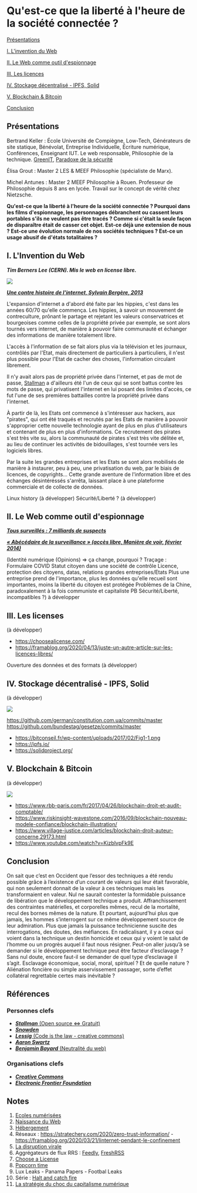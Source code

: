 # Qu'est-ce que la liberté à l'heure de la société connectée ? 

[Présentations](#Pr%C3%A9sentations)

[I. L'invention du Web](#I-L%E2%80%99Invention-du-Web)

[II. Le Web comme outil d'espionnage](#II-Le-Web-comme-outil-d%E2%80%99espionnage)

[III. Les licences](#III-Les-licenses)

[IV. Stockage décentralisé - IPFS, Solid](#IV-Stockage-d%C3%A9centralis%C3%A9---IPFS-Solid)

[V. Blockchain & Bitcoin](#V-Blockchain-amp-Bitcoin)

[Conclusion](#Conclusion)

## Présentations

Bertrand Keller
: École Université de Compiègne, Low-Tech, Générateurs de site statique, Bénévolat, Entreprise Individuelle, Écriture numérique, Conférences, Enseignant IUT. Le web responsable, Philosophie de la technique. [GreenIT](https://www.greenit.fr/etude-empreinte-environnementale-du-numerique-mondial/), [Paradoxe de la sécurité](https://via.hypothes.is/https://bertrandkeller.info/2020/04/21/paradoxe-de-la-sécurité/)

Élisa Grout
: Master 2 LES & MEEF Philosophie (spécialiste de Marx). 

Michel Antunes
: Master 2 MEEF Philosophie à Rouen. Professeur de Philosophie depuis 8 ans en lycée. Travail sur le concept de vérité chez Nietzsche.

**Qu'est-ce que la liberté à l'heure de la société connectée ? 
Pourquoi dans les films d'espionnage, les personnages débranchent ou cassent leurs portables s'ils ne veulent pas être tracés ?
Comme si c'était la seule façon de disparaître était de casser cet objet. Est-ce déjà une extension de nous ?
Est-ce une évolution normale de nos sociétés techniques ? Est-ce un usage abusif de d'états totalitaires ?**

## I. L'Invention du Web

***Tim Berners Lee (CERN). Mis le web en license libre.***

[![](https://i.imgur.com/e2tUW1O.jpg)](https://home.cern/fr/science/computing/birth-web)

***[Une contre histoire de l'internet, Sylvain Bergère, 2013](https://www.youtube.com/watch?v=MUTABXD8f24)***

L'expansion d'internet a d'abord été faite par les hippies, c'est dans les années 60/70 qu'elle commença. Les hippies, à savoir un mouvement de contreculture, prônant le partage et rejetant les valeurs conservatrices et bourgeoises comme celles de la propriété privée par exemple, se sont alors tournés vers internet, de manière à pouvoir faire communauté et échanger des informations de manière totalement libre. 

L'accès à l'information de se fait alors plus via la télévision et les journaux, contrôlés par l'Etat, mais directement de particuliers à particuliers, il n'est plus possible pour l'Etat de cacher des choses, l'information circulant librement. 

Il n'y avait alors pas de propriété privée dans l'internet, et pas de mot de passe, [Stallman](https://fr.wikipedia.org/wiki/Richard_Stallman#Philosophie_et_promotion_du_logiciel_libre) a d'ailleurs été l'un de ceux qui se sont battus contre les mots de passe, qui privatisent l'internet en lui posant des limites d'accès, ce fut l'une de ses premières battailles contre la propriété privée dans l'internet. 

À partir de là, les Etats ont commencé à s'intéresser aux hackers, aux "pirates", qui ont été  traqués et recrutés par les Etats de manière à pouvoir s'approprier cette nouvelle technologie ayant de plus en plus d'utilisateurs et contenant de plus en plus d'informations. Ce recrutement des pirates s'est très vite su, alors la communauté de pirates s'est très vite délitée et, au lieu de continuer les activités de bidouillages, s'est tournée vers les logiciels libres.

Par la suite les grandes entreprises et les Etats se sont alors mobilisés de manière à instaurer, peu à peu, une privatisation du web, par le biais de licences, de copyrights... Cette grande aventure de l'information libre et des échanges désintéréssés s'arrêta, laissant place à une plateforme commerciale et de collecte de données.

Linux history (à développer)
Sécurité/Liberté ? (à développer)

## II. Le Web comme outil d'espionnage

***[Tous surveillés : 7 milliards de suspects](https://www.telerama.fr/television/regardez-en-avant-premiere-le-documentaire-tous-surveilles-7-milliards-de-suspects,n6625785.php)*** 

***[« Abécédaire de la surveillance » (accès libre, Manière de voir, février 2014)](https://www.monde-diplomatique.fr/mav/133/A/50063)***

(Identité numérique (Opinions) => ça change, pourquoi ? 
Traçage : Formulaire COVID 
Statut citoyen dans une société de contrôle 
Licence, protection des citoyens, datas, relations grandes entreprises/Etats 
Plus une entreprise prend de l'importance, plus les données qu'elle recueil sont importantes, moins la liberté du citoyen est protégée 
Problèmes de la Chine, paradoxalement à la fois communiste et capitaliste
PB Sécurité/Liberté, incompatibles ?) à développer

## III. Les licenses

(à développer)

 - https://choosealicense.com/
 - https://framablog.org/2020/04/13/juste-un-autre-article-sur-les-licences-libres/
 
 Ouverture des données et des formats (à développer)
 
## IV. Stockage décentralisé - IPFS, Solid

(à développer)

![](https://i.imgur.com/IfDdCc8.jpg)


https://github.com/german/constitution.com.ua/commits/master
https://github.com/bundestag/gesetze/commits/master

 - https://bitconseil.fr/wp-content/uploads/2017/02/Fig1-1.png 
 - https://ipfs.io/
 - https://solidproject.org/


## V. Blockchain & Bitcoin

(à développer)

![](https://i.imgur.com/OHWQkxp.jpg)


 - https://www.rbb-paris.com/fr/2017/04/26/blockchain-droit-et-audit-comptable/
 - https://www.riskinsight-wavestone.com/2016/09/blockchain-nouveau-modele-confiance/blockchain-illustration/
 - https://www.village-justice.com/articles/blockchain-droit-auteur-concerne,29173.html
 - https://www.youtube.com/watch?v=KizblvpFk9E

## Conclusion
On sait que c’est en Occident que l’essor des techniques a été rendu possible grâce à l’existence d’un courant de valeurs qui leur était favorable, qui non seulement donnait de la valeur à ces techniques mais les transformaient en valeur. Nul ne saurait contester la formidable puissance de libération que le développement technique a produit. Affranchissement des contraintes matérielles, et corporelles mêmes, recul de la mortalité, recul des bornes mêmes de la nature. Et pourtant, aujourd’hui plus que jamais, les hommes s’interrogent sur ce même développement source de leur admiration. Plus que jamais la puissance technicienne suscite des interrogations, des doutes, des méfiances. En radicalisant, il y a ceux qui voient dans la technique un destin homicide et ceux qui y voient le salut de l’homme ou un progrès auquel il faut nous résigner. 
Peut-on aller jusqu’à se demander si le développement technique peut être facteur d’esclavage ? Sans nul doute, encore faut-il se demander de quel type d’esclavage il s’agit. Esclavage économique, social, moral, spirituel ? Et de quelle nature ? Aliénation foncière ou simple asservissement passager, sorte d’effet collatéral regrettable certes mais inévitable ? 

## Références

### Personnes clefs

* [***Stallman*** (Open source <=> Gratuit)](https://fr.wikipedia.org/wiki/Richard_Stallman#Philosophie_et_promotion_du_logiciel_libre)
* ***[Snowden](https://fr.wikipedia.org/wiki/Edward_Snowden)***
* [***Lessig*** (Code is the law - creative commons)](https://fr.wikipedia.org/wiki/Lawrence_Lessig)
* ***[Aaron Swartz](https://fr.wikipedia.org/wiki/Aaron_Swartz)***
* [***Benjamin Bayard*** (Neutralité du web)](https://www.youtube.com/watch?v=awjAL7aDX8A)

### Organisations clefs

* ***[Creative Commons](https://creativecommons.fr/)***
* ***[Electronic Frontier Foundation](https://fr.wikipedia.org/wiki/Electronic_Frontier_Foundation)***

## Notes
 1. [Ecoles numérisées](https://www.telerama.fr/enfants/a-la-waldorf-school-ici,-pas-dordinateur-avant-la-quatrieme-ou-la-troisieme,n6408213.php)
 2. [Naissance du Web](https://home.cern/fr/science/computing/birth-web)
 3. [Hébergement](https://solid.inrupt.com/)
 4. Réseaux : https://stratechery.com/2020/zero-trust-information/ - https://framablog.org/2020/03/21/linternet-pendant-le-confinement
 5. [La disruption virale](https://www.affordance.info/mon_weblog/2020/04/choc-stock-disruption-virale.html) 
 6. Aggrégateurs de flux RRS : [Feedly](https://feedly.com/), [FreshRSS](https://freshrss.org/)
 7. [Choose a License](https://choosealicense.com/) 
 8. [Popcorn time](https://popcorntime.app/fr/)
 9. Lux Leaks - Panama Papers - Footbal Leaks
 10. Série : [Halt and catch fire](https://fr.wikipedia.org/wiki/Halt_and_Catch_Fire_(série_télévisée))
 11. [La stratégie du choc du capitalisme numérique](https://www.terrestres.org/2020/05/17/la-strategie-du-choc-du-capitalisme-numerique/)

